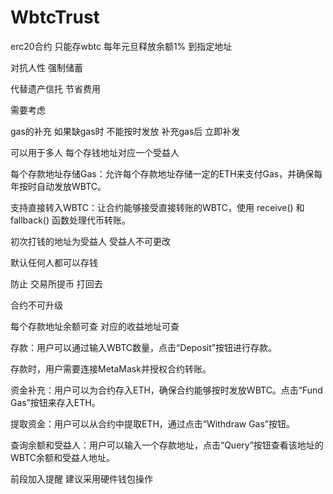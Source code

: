 # WbtcTrust


erc20合约 只能存wbtc  每年元旦释放余额1% 到指定地址

对抗人性 强制储蓄

代替遗产信托 节省费用


需要考虑

gas的补充
如果缺gas时 不能按时发放
补充gas后 立即补发

可以用于多人
每个存钱地址对应一个受益人

每个存款地址存储Gas：允许每个存款地址存储一定的ETH来支付Gas，并确保每年按时自动发放WBTC。

支持直接转入WBTC：让合约能够接受直接转账的WBTC，使用 receive() 和 fallback() 函数处理代币转账。

初次打钱的地址为受益人 受益人不可更改

默认任何人都可以存钱 

防止 交易所提币 打回去

合约不可升级

每个存款地址余额可查 对应的收益地址可查

存款：用户可以通过输入WBTC数量，点击“Deposit”按钮进行存款。

存款时，用户需要连接MetaMask并授权合约转账。

资金补充：用户可以为合约存入ETH，确保合约能够按时发放WBTC。点击“Fund Gas”按钮来存入ETH。

提取资金：用户可以从合约中提取ETH，通过点击“Withdraw Gas”按钮。

查询余额和受益人：用户可以输入一个存款地址，点击“Query”按钮查看该地址的WBTC余额和受益人地址。

前段加入提醒 建议采用硬件钱包操作

